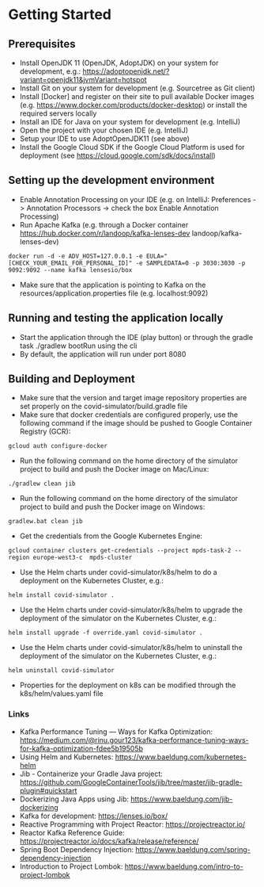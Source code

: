 # Getting Started

## Prerequisites
* Install OpenJDK 11 (OpenJDK, AdoptJDK) on your system for development, e.g.: https://adoptopenjdk.net/?variant=openjdk11&jvmVariant=hotspot
* Install Git on your system for development (e.g. Sourcetree as Git client)
* Install [Docker] and register on their site to pull available Docker images (e.g. https://www.docker.com/products/docker-desktop) or install the required servers locally
* Install an IDE for Java on your system for development (e.g. IntelliJ)
* Open the project with your chosen IDE (e.g. IntelliJ)
* Setup your IDE to use AdoptOpenJDK11 (see above)
* Install the Google Cloud SDK if the Google Cloud Platform is used for deployment (see https://cloud.google.com/sdk/docs/install)

## Setting up the development environment
* Enable Annotation Processing on your IDE (e.g. on IntelliJ: Preferences -> Annotation Processors -> check the box Enable Annotation Processing)
* Run Apache Kafka (e.g. through a Docker container https://hub.docker.com/r/landoop/kafka-lenses-dev landoop/kafka-lenses-dev)
```
docker run -d -e ADV_HOST=127.0.0.1 -e EULA="[CHECK_YOUR_EMAIL_FOR_PERSONAL_ID]" -e SAMPLEDATA=0 -p 3030:3030 -p 9092:9092 --name kafka lensesio/box
```
* Make sure that the application is pointing to Kafka on the resources/application.properties file (e.g. localhost:9092)

## Running and testing the application locally
* Start the application through the IDE (play button) or through the gradle task ./gradlew bootRun using the cli
* By default, the application will run under port 8080

## Building and Deployment
* Make sure that the version and target image repository properties are set properly on the covid-simulator/build.gradle file
* Make sure that docker credentials are configured properly, use the following command if the image should be pushed to Google Container Registry (GCR):
```
gcloud auth configure-docker
```
* Run the following command on the home directory of the simulator project to build and push the Docker image on Mac/Linux:
```
./gradlew clean jib
```
* Run the following command on the home directory of the simulator project to build and push the Docker image on Windows:
```
gradlew.bat clean jib
```
* Get the credentials from the Google Kubernetes Engine:
```
gcloud container clusters get-credentials --project mpds-task-2 --region europe-west3-c  mpds-cluster
```
* Use the Helm charts under covid-simulator/k8s/helm to do a deployment on the Kubernetes Cluster, e.g.:
```
helm install covid-simulator .
```
* Use the Helm charts under covid-simulator/k8s/helm to upgrade the deployment of the simulator on the Kubernetes Cluster, e.g.:
```
helm install upgrade -f override.yaml covid-simulator .
```
* Use the Helm charts under covid-simulator/k8s/helm to uninstall the deployment of the simulator on the Kubernetes Cluster, e.g.:
```
helm uninstall covid-simulator
```
* Properties for the deployment on k8s can be modified through the k8s/helm/values.yaml file

### Links
* Kafka Performance Tuning — Ways for Kafka Optimization: https://medium.com/@rinu.gour123/kafka-performance-tuning-ways-for-kafka-optimization-fdee5b19505b
* Using Helm and Kubernetes: https://www.baeldung.com/kubernetes-helm
* Jib - Containerize your Gradle Java project: https://github.com/GoogleContainerTools/jib/tree/master/jib-gradle-plugin#quickstart
* Dockerizing Java Apps using Jib: https://www.baeldung.com/jib-dockerizing
* Kafka for development: https://lenses.io/box/
* Reactive Programming with Project Reactor: https://projectreactor.io/
* Reactor Kafka Reference Guide: https://projectreactor.io/docs/kafka/release/reference/
* Spring Boot Dependency Injection: https://www.baeldung.com/spring-dependency-injection
* Introduction to Project Lombok: https://www.baeldung.com/intro-to-project-lombok

